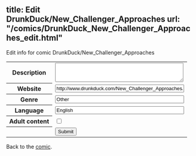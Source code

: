 title: Edit DrunkDuck/New_Challenger_Approaches
url: "/comics/DrunkDuck_New_Challenger_Approaches_edit.html"
---
Edit info for comic DrunkDuck/New_Challenger_Approaches

<form name="comic" action="http://gaepostmail.appspot.com/comic/" method="post">
<table class="comicinfo">
<tr>
<th>Description</th><td><textarea name="description" cols="40" rows="3"></textarea></td>
</tr>
<tr>
<th>Website</th><td><input type="text" name="url" value="http://www.drunkduck.com/New_Challenger_Approaches/" size="40"/></td>
</tr>
<tr>
<th>Genre</th><td><input type="text" name="genre" value="Other" size="40"/></td>
</tr>
<tr>
<th>Language</th><td><input type="text" name="language" value="English" size="40"/></td>
</tr>
<tr>
<th>Adult content</th><td><input type="checkbox" name="adult" value="adult" /></td>
</tr>
<tr>
<th></th><td>
<input type="hidden" name="comic" value="DrunkDuck_New_Challenger_Approaches" />
<input type="submit" name="submit" value="Submit" />
</td>
</tr>
</table>
</form>

Back to the [comic](DrunkDuck_New_Challenger_Approaches.html).
